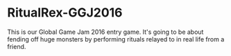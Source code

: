 # RitualRex-GGJ2016
This is our Global Game Jam 2016 entry game. It's going to be about fending off huge monsters by performing rituals relayed to in real life from a friend.
